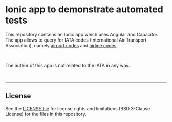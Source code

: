 # Ionic app to demonstrate automated tests #

This repository contains an Ionic app which uses Angular and Capacitor. 
The app allows to query for IATA codes (International Air Transport Association), namely [airport codes](https://en.wikipedia.org/wiki/IATA_airport_code)
and [airline codes](https://en.wikipedia.org/wiki/Airline_codes).

<br>

The author of this app is not related to the IATA in any way.

<br>

----

## License ##

See the [LICENSE file](LICENSE.md) for license rights and limitations (BSD 3-Clause License) for the files in this repository.

<br>